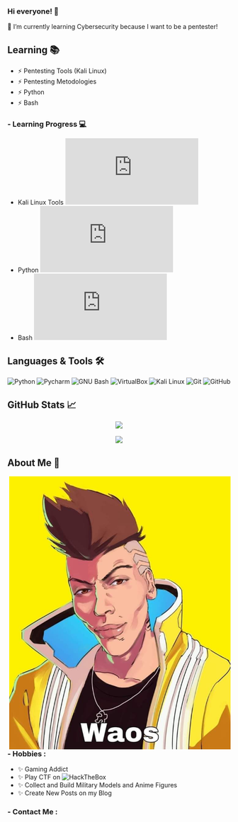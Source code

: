 ### Hi everyone! 👋
🌱 I’m currently learning Cybersecurity because I want to be a pentester!

## Learning 📚
- ⚡ Pentesting Tools (Kali Linux)
- ⚡ Pentesting Metodologies
- ⚡ Python
- ⚡ Bash

### - Learning Progress :computer: 
- Kali Linux Tools ![Kali Linux Tools Learning Progress](http://www.yarntomato.com/percentbarmaker/button.php?barPosition=40&leftFill=068EF1 "Kali Linux Tools Learning Progress")
- Python ![Python Learning Progress](http://www.yarntomato.com/percentbarmaker/button.php?barPosition=35&leftFill=068EF1 "Python Learning Progress")
- Bash ![Bash Learning Progress](http://www.yarntomato.com/percentbarmaker/button.php?barPosition=30&leftFill=068EF1 "Bash Learning Progress")

## Languages & Tools 🛠️
![Python](https://img.shields.io/badge/-Python-068EF1?style=square&logo=python&labelColor=068EF1&logoColor=FFFFFF)
![Pycharm](https://img.shields.io/badge/-Pycharm-46AB14?style=square&logo=pycharm&labelColor=46AB14&logoColor=000000)
![GNU Bash](https://img.shields.io/badge/-Bash-000000?style=square&logo=gnubash&labelColor=000000&logoColor=FFFFFF)
![VirtualBox](https://img.shields.io/badge/-Virtual_Box-1A1AE5?style=square&logo=virtualbox&labelColor=1A1AE5&logoColor=FFFFFF)
![Kali Linux](https://img.shields.io/badge/-Kali_Linux-5DADE2?style=square&logo=kalilinux&labelColor=5DADE2&logoColor=17388B)
![Git](https://img.shields.io/badge/-Git-FFFFFF?style=square&logo=git&labelColor=FFFFFF)
![GitHub](https://img.shields.io/badge/-GitHub-9130C6?style=square&logo=github&labelColor=9130C6&logoColor=FFFFFF)

## GitHub Stats 📈
<p align="center" >  
  <a href="https://github.com/anuraghazra/github-readme-stats"> 
<img  src="https://github-readme-stats.vercel.app/api?username=berserkwings&show_icons=true&theme=radical"/> 
  </a>
  </p>
<p align="center" >
  <a href="https://github.com/BerserkWings">
  <img src="https://github-readme-stats.vercel.app/api/top-langs/?username=BerserkWings&theme=radical&show_icons=true"/>
  </a>
  </p>

## About Me 💬
<img hight="400" width="500" alt="JPG" align="right" src="https://github.com/BerserkWings/BerserkWings/blob/master/assets/Waos.jpg">

### - Hobbies : 
- ✨ Gaming Addict
- ✨ Play CTF on ![HackTheBox](https://img.shields.io/badge/HackTheBox-000000?style=plastic&logo=hackthebox&labelColor=000000)
- ✨ Collect and Build Military Models and Anime Figures
- ✨ Create New Posts on my Blog

### - Contact Me :


<!-- Temas que no use pero que pueden servir xd
<img src="https://img.shields.io/badge/-Python%20-%23068EF1.svg?style=for-the-badge&logo=python&logoColor=FFFFFF">
 <p align="center" >  
  <a href="https://github.com/anuraghazra/github-readme-stats"> 
<img  src="https://github-readme-stats.vercel.app/api?username=berserkwings&show_icons=true&title_color=03fc90&icon_color=03fc90&text_color=03fc90&bg_color=002b19"/>
  </a>
  </p>
-->
